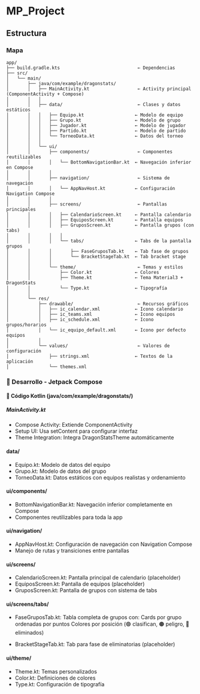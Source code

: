 # MP_Project

## Estructura

### Mapa
```
app/
├── build.gradle.kts                             ← Dependencias
├── src/
│   └── main/
│       ├── java/com/example/dragonstats/
│       │   ├── MainActivity.kt                  ← Activity principal (ComponentActivity + Compose)
│       │   │
│       │   ├── data/                            ← Clases y datos estáticos
│       │   │   ├── Equipo.kt                   ← Modelo de equipo
│       │   │   ├── Grupo.kt                    ← Modelo de grupo
│       │   │   ├── Jugador.kt                  ← Modelo de jugador
│       │   │   ├── Partido.kt                  ← Modelo de partido
│       │   │   └── TorneoData.kt               ← Datos del torneo
│       │   │
│       │   └── ui/
│       │       ├── components/                  ← Componentes reutilizables
│       │       │   └── BottomNavigationBar.kt  ← Navegación inferior en Compose
│       │       │
│       │       ├── navigation/                  ← Sistema de navegación
│       │       │   └── AppNavHost.kt           ← Configuración Navigation Compose
│       │       │
│       │       ├── screens/                     ← Pantallas principales
│       │       │   ├── CalendarioScreen.kt     ← Pantalla calendario
│       │       │   ├── EquiposScreen.kt        ← Pantalla equipos
│       │       │   ├── GruposScreen.kt         ← Pantalla grupos (con tabs)
│       │       │   │
│       │       │   └── tabs/                   ← Tabs de la pantalla grupos
│       │       │       ├── FaseGruposTab.kt    ← Tab fase de grupos
│       │       │       └── BracketStageTab.kt  ← Tab bracket stage
│       │       │
│       │       └── theme/                       ← Temas y estilos
│       │           ├── Color.kt                ← Colores
│       │           ├── Theme.kt                ← Tema Material3 + DragonStats
│       │           └── Type.kt                 ← Tipografía
│       │
│       └── res/
│           ├── drawable/                        ← Recursos gráficos
│           │   ├── ic_calendar.xml             ← Icono calendario
│           │   ├── ic_teams.xml                ← Icono equipos
│           │   ├── ic_schedule.xml             ← Icono grupos/horarios
│           │   └── ic_equipo_default.xml       ← Icono por defecto equipos
│           │
│           └── values/                          ← Valores de configuración
│               ├── strings.xml                 ← Textos de la aplicación
│               └── themes.xml                  
```

### 📱 Desarrollo - Jetpack Compose
#### 🎯 Código Kotlin (java/com/example/dragonstats/)
##### MainActivity.kt

* Compose Activity: Extiende ComponentActivity
* Setup UI: Usa setContent para configurar interfaz
* Theme Integration: Integra DragonStatsTheme automáticamente

#### data/

* Equipo.kt: Modelo de datos del equipo
* Grupo.kt: Modelo de datos del grupo
* TorneoData.kt: Datos estáticos con equipos realistas y ordenamiento

#### ui/components/

* BottomNavigationBar.kt: Navegación inferior completamente en Compose
* Componentes reutilizables para toda la app

#### ui/navigation/

* AppNavHost.kt: Configuración de navegación con Navigation Compose
* Manejo de rutas y transiciones entre pantallas

#### ui/screens/

* CalendarioScreen.kt: Pantalla principal de calendario (placeholder)
* EquiposScreen.kt: Pantalla de equipos (placeholder)
* GruposScreen.kt: Pantalla de grupos con sistema de tabs

#### ui/screens/tabs/

* FaseGruposTab.kt: Tabla completa de grupos con: Cards por grupo ordenadas por puntos Colores por posición (🟢 clasifican, 🟠 peligro, 🔴 eliminados)

* BracketStageTab.kt: Tab para fase de eliminatorias (placeholder)

#### ui/theme/

* Theme.kt: Temas personalizados
* Color.kt: Definiciones de colores
* Type.kt: Configuración de tipografía
